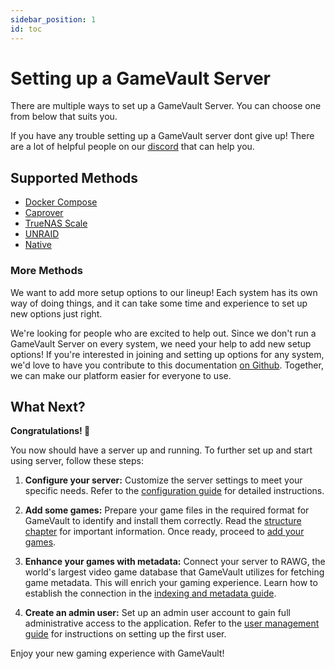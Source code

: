 ```yaml
---
sidebar_position: 1
id: toc
---
```


# Setting up a GameVault Server

There are multiple ways to set up a GameVault Server. You can choose one from below that suits you.

If you have any trouble setting up a GameVault server dont give up! There are a lot of helpful people on our [discord](https://discord.gg/NEdNen2dSu) that can help you.

## Supported Methods

- [Docker Compose](docker-compose)
- [Caprover](caprover)
- [TrueNAS Scale](truenas-scale)
- [UNRAID](unraid)
- [Native](native)

### More Methods

We want to add more setup options to our lineup! Each system has its own way of doing things, and it can take some time and experience to set up new options just right.

We're looking for people who are excited to help out. Since we don't run a GameVault Server on every system, we need your help to add new setup options! If you're interested in joining and setting up options for any system, we'd love to have you contribute to this documentation [on Github](https://github.com/Phalcode/gamevault-docs). Together, we can make our platform easier for everyone to use.

## What Next?

**Congratulations! 🥳**

You now should have a server up and running. To further set up and start using server, follow these steps:

1. **Configure your server:** Customize the server settings to meet your specific needs. Refer to the [configuration guide](../configuration.md) for detailed instructions.

2. **Add some games:** Prepare your game files in the required format for GameVault to identify and install them correctly. Read the [structure chapter](../structure.md) for important information. Once ready, proceed to [add your games](../adding-games.md).

3. **Enhance your games with metadata:** Connect your server to RAWG, the world's largest video game database that GameVault utilizes for fetching game metadata. This will enrich your gaming experience. Learn how to establish the connection in the [indexing and metadata guide](../indexing-and-metadata.md).

4. **Create an admin user:** Set up an admin user account to gain full administrative access to the application. Refer to the [user management guide](../user-management.md) for instructions on setting up the first user.

Enjoy your new gaming experience with GameVault!
